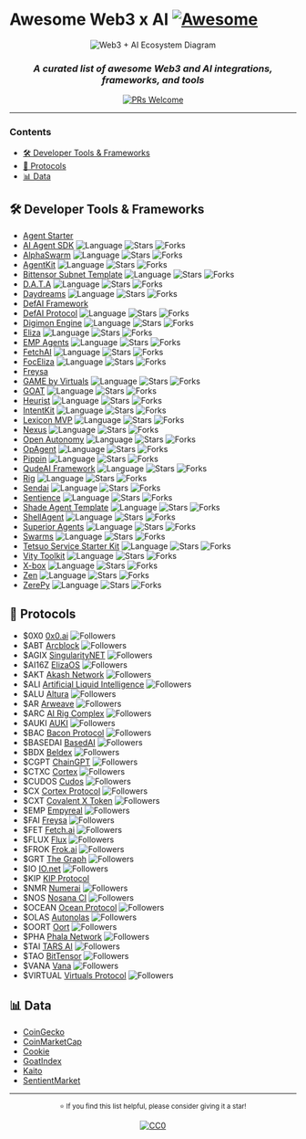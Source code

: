 # **Awesome Web3 x AI** [![Awesome](https://awesome.re/badge.svg)](https://awesome.re)

<div align="center">
  
<img src="https://raw.githubusercontent.com/edwardtay/awesome-web3-ai/c8cc4c256ba3a12d20a8db99f572ff040fa9eae6/Untitled%20diagram-2025-02-12-123032.svg" alt="Web3 + AI Ecosystem Diagram">
  
  ### _A curated list of awesome Web3 and AI integrations, frameworks, and tools_
  
  [![PRs Welcome](https://img.shields.io/badge/PRs-welcome-brightgreen.svg?style=flat)](http://makeapullrequest.com)
</div>

---

### **Contents**

- [🛠️ Developer Tools & Frameworks](#️-developer-tools--frameworks)
- [🔗 Protocols](#-protocols)
- [📊 Data](#-data)

## 🛠️ Developer Tools & Frameworks

- [Agent Starter](https://www.bitte.ai/registry/agent-starter)
- [AI Agent SDK](https://github.com/covalenthq/ai-agent-sdk) ![Language](https://img.shields.io/github/languages/top/covalenthq/ai-agent-sdk?style=flat&color=black) ![Stars](https://img.shields.io/github/stars/covalenthq/ai-agent-sdk?style=flat&label=★&labelColor=black&color=black) ![Forks](https://img.shields.io/github/forks/covalenthq/ai-agent-sdk?style=flat&label=⑂&labelColor=black&color=black)
- [AlphaSwarm](https://github.com/chain-ml/alphaswarm) ![Language](https://img.shields.io/github/languages/top/chain-ml/alphaswarm?style=flat&color=black) ![Stars](https://img.shields.io/github/stars/chain-ml/alphaswarm?style=flat&label=★&labelColor=black&color=black) ![Forks](https://img.shields.io/github/forks/chain-ml/alphaswarm?style=flat&label=⑂&labelColor=black&color=black)
- [AgentKit](https://github.com/coinbase/agentkit) ![Language](https://img.shields.io/github/languages/top/coinbase/agentkit?style=flat&color=black) ![Stars](https://img.shields.io/github/stars/coinbase/agentkit?style=flat&label=★&labelColor=black&color=black) ![Forks](https://img.shields.io/github/forks/coinbase/agentkit?style=flat&label=⑂&labelColor=black&color=black)
- [Bittensor Subnet Template](https://github.com/opentensor/bittensor-subnet-template) ![Language](https://img.shields.io/github/languages/top/opentensor/bittensor-subnet-template?style=flat&color=black) ![Stars](https://img.shields.io/github/stars/opentensor/bittensor-subnet-template?style=flat&label=★&labelColor=black&color=black) ![Forks](https://img.shields.io/github/forks/opentensor/bittensor-subnet-template?style=flat&label=⑂&labelColor=black&color=black)
- [D.A.T.A](https://github.com/carv-protocol/d.a.t.a) ![Language](https://img.shields.io/github/languages/top/carv-protocol/d.a.t.a?style=flat&color=black) ![Stars](https://img.shields.io/github/stars/carv-protocol/d.a.t.a?style=flat&label=★&labelColor=black&color=black) ![Forks](https://img.shields.io/github/forks/carv-protocol/d.a.t.a?style=flat&label=⑂&labelColor=black&color=black)
- [Daydreams](https://github.com/daydreamsai/daydreams) ![Language](https://img.shields.io/github/languages/top/daydreamsai/daydreams?style=flat&color=black) ![Stars](https://img.shields.io/github/stars/daydreamsai/daydreams?style=flat&label=★&labelColor=black&color=black) ![Forks](https://img.shields.io/github/forks/daydreamsai/daydreams?style=flat&label=⑂&labelColor=black&color=black)
- [DefAI Framework](https://www.degents.ai/defai-framework)
- [DefAI Protocol](https://github.com/TermiX-official/defai-protocol) ![Language](https://img.shields.io/github/languages/top/TermiX-official/defai-protocol?style=flat&color=black) ![Stars](https://img.shields.io/github/stars/TermiX-official/defai-protocol?style=flat&label=★&labelColor=black&color=black) ![Forks](https://img.shields.io/github/forks/TermiX-official/defai-protocol?style=flat&label=⑂&labelColor=black&color=black)
- [Digimon Engine](https://github.com/CohumanSpace/digimon-engine) ![Language](https://img.shields.io/github/languages/top/CohumanSpace/digimon-engine?style=flat&color=black) ![Stars](https://img.shields.io/github/stars/CohumanSpace/digimon-engine?style=flat&label=★&labelColor=black&color=black) ![Forks](https://img.shields.io/github/forks/CohumanSpace/digimon-engine?style=flat&label=⑂&labelColor=black&color=black)
- [Eliza](https://github.com/elizaOS/eliza) ![Language](https://img.shields.io/github/languages/top/elizaOS/eliza?style=flat&color=black) ![Stars](https://img.shields.io/github/stars/elizaOS/eliza?style=flat&label=★&labelColor=black&color=black) ![Forks](https://img.shields.io/github/forks/elizaOS/eliza?style=flat&label=⑂&labelColor=black&color=black)
- [EMP Agents](https://github.com/empyrealapp/emp-agents) ![Language](https://img.shields.io/github/languages/top/empyrealapp/emp-agents?style=flat&color=black) ![Stars](https://img.shields.io/github/stars/empyrealapp/emp-agents?style=flat&label=★&labelColor=black&color=black) ![Forks](https://img.shields.io/github/forks/empyrealapp/emp-agents?style=flat&label=⑂&labelColor=black&color=black)
- [FetchAI](https://github.com/fetchai/uAgents) ![Language](https://img.shields.io/github/languages/top/fetchai/uAgents?style=flat&color=black) ![Stars](https://img.shields.io/github/stars/fetchai/uAgents?style=flat&label=★&labelColor=black&color=black) ![Forks](https://img.shields.io/github/forks/fetchai/uAgents?style=flat&label=⑂&labelColor=black&color=black)
- [FocEliza](https://github.com/artela-network/focEliza) ![Language](https://img.shields.io/github/languages/top/artela-network/focEliza?style=flat&color=black) ![Stars](https://img.shields.io/github/stars/artela-network/focEliza?style=flat&label=★&labelColor=black&color=black) ![Forks](https://img.shields.io/github/forks/artela-network/focEliza?style=flat&label=⑂&labelColor=black&color=black)
- [Freysa](https://framework.freysa.ai/overview)
- [GAME by Virtuals](https://github.com/game-by-virtuals/game-python) ![Language](https://img.shields.io/github/languages/top/game-by-virtuals/game-python?style=flat&color=black) ![Stars](https://img.shields.io/github/stars/game-by-virtuals/game-python?style=flat&label=★&labelColor=black&color=black) ![Forks](https://img.shields.io/github/forks/game-by-virtuals/game-python?style=flat&label=⑂&labelColor=black&color=black)
- [GOAT](https://github.com/goat-sdk/goat) ![Language](https://img.shields.io/github/languages/top/goat-sdk/goat?style=flat&color=black) ![Stars](https://img.shields.io/github/stars/goat-sdk/goat?style=flat&label=★&labelColor=black&color=black) ![Forks](https://img.shields.io/github/forks/goat-sdk/goat?style=flat&label=⑂&labelColor=black&color=black)
- [Heurist](https://github.com/heurist-network/heurist-agent-framework) ![Language](https://img.shields.io/github/languages/top/heurist-network/heurist-agent-framework?style=flat&color=black) ![Stars](https://img.shields.io/github/stars/heurist-network/heurist-agent-framework?style=flat&label=★&labelColor=black&color=black) ![Forks](https://img.shields.io/github/forks/heurist-network/heurist-agent-framework?style=flat&label=⑂&labelColor=black&color=black)
- [IntentKit](https://github.com/crestalnetwork/intentkit) ![Language](https://img.shields.io/github/languages/top/crestalnetwork/intentkit?style=flat&color=black) ![Stars](https://img.shields.io/github/stars/crestalnetwork/intentkit?style=flat&label=★&labelColor=black&color=black) ![Forks](https://img.shields.io/github/forks/crestalnetwork/intentkit?style=flat&label=⑂&labelColor=black&color=black)
- [Lexicon MVP](https://github.com/lexicon-labs/lexicon-mvp) ![Language](https://img.shields.io/github/languages/top/lexicon-labs/lexicon-mvp?style=flat&color=black) ![Stars](https://img.shields.io/github/stars/lexicon-labs/lexicon-mvp?style=flat&label=★&labelColor=black&color=black) ![Forks](https://img.shields.io/github/forks/lexicon-labs/lexicon-mvp?style=flat&label=⑂&labelColor=black&color=black)
- [Nexus](https://github.com/Talus-Network/nexus) ![Language](https://img.shields.io/github/languages/top/Talus-Network/nexus?style=flat&color=black) ![Stars](https://img.shields.io/github/stars/Talus-Network/nexus?style=flat&label=★&labelColor=black&color=black) ![Forks](https://img.shields.io/github/forks/Talus-Network/nexus?style=flat&label=⑂&labelColor=black&color=black)
- [Open Autonomy](https://github.com/valory-xyz/open-autonomy) ![Language](https://img.shields.io/github/languages/top/valory-xyz/open-autonomy?style=flat&color=black) ![Stars](https://img.shields.io/github/stars/valory-xyz/open-autonomy?style=flat&label=★&labelColor=black&color=black) ![Forks](https://img.shields.io/github/forks/valory-xyz/open-autonomy?style=flat&label=⑂&labelColor=black&color=black)
- [OpAgent](https://github.com/ora-io/opagent) ![Language](https://img.shields.io/github/languages/top/ora-io/opagent?style=flat&color=black) ![Stars](https://img.shields.io/github/stars/ora-io/opagent?style=flat&label=★&labelColor=black&color=black) ![Forks](https://img.shields.io/github/forks/ora-io/opagent?style=flat&label=⑂&labelColor=black&color=black)
- [Pippin](https://github.com/pippinlovesyou/pippin) ![Language](https://img.shields.io/github/languages/top/pippinlovesyou/pippin?style=flat&color=black) ![Stars](https://img.shields.io/github/stars/pippinlovesyou/pippin?style=flat&label=★&labelColor=black&color=black) ![Forks](https://img.shields.io/github/forks/pippinlovesyou/pippin?style=flat&label=⑂&labelColor=black&color=black)
- [QudeAI Framework](https://github.com/qudeai/qudeai-framework-v.1) ![Language](https://img.shields.io/github/languages/top/qudeai/qudeai-framework-v.1?style=flat&color=black) ![Stars](https://img.shields.io/github/stars/qudeai/qudeai-framework-v.1?style=flat&label=★&labelColor=black&color=black) ![Forks](https://img.shields.io/github/forks/qudeai/qudeai-framework-v.1?style=flat&label=⑂&labelColor=black&color=black)
- [Rig](https://github.com/0xPlaygrounds/rig) ![Language](https://img.shields.io/github/languages/top/0xPlaygrounds/rig?style=flat&color=black) ![Stars](https://img.shields.io/github/stars/0xPlaygrounds/rig?style=flat&label=★&labelColor=black&color=black) ![Forks](https://img.shields.io/github/forks/0xPlaygrounds/rig?style=flat&label=⑂&labelColor=black&color=black)
- [Sendai](https://github.com/sendaifun/solana-agent-kit) ![Language](https://img.shields.io/github/languages/top/sendaifun/solana-agent-kit?style=flat&color=black) ![Stars](https://img.shields.io/github/stars/sendaifun/solana-agent-kit?style=flat&label=★&labelColor=black&color=black) ![Forks](https://img.shields.io/github/forks/sendaifun/solana-agent-kit?style=flat&label=⑂&labelColor=black&color=black)
- [Sentience](https://github.com/galadriel-ai/Sentience) ![Language](https://img.shields.io/github/languages/top/galadriel-ai/Sentience?style=flat&color=black) ![Stars](https://img.shields.io/github/stars/galadriel-ai/Sentience?style=flat&label=★&labelColor=black&color=black) ![Forks](https://img.shields.io/github/forks/galadriel-ai/Sentience?style=flat&label=⑂&labelColor=black&color=black)
- [Shade Agent Template](https://github.com/NearDeFi/shade-agent-template) ![Language](https://img.shields.io/github/languages/top/NearDeFi/shade-agent-template?style=flat&color=black) ![Stars](https://img.shields.io/github/stars/NearDeFi/shade-agent-template?style=flat&label=★&labelColor=black&color=black) ![Forks](https://img.shields.io/github/forks/NearDeFi/shade-agent-template?style=flat&label=⑂&labelColor=black&color=black)
- [ShellAgent](https://github.com/myshell-ai/ShellAgent) ![Language](https://img.shields.io/github/languages/top/myshell-ai/ShellAgent?style=flat&color=black) ![Stars](https://img.shields.io/github/stars/myshell-ai/ShellAgent?style=flat&label=★&labelColor=black&color=black) ![Forks](https://img.shields.io/github/forks/myshell-ai/ShellAgent?style=flat&label=⑂&labelColor=black&color=black)
- [Superior Agents](https://github.com/SuperiorAgents/superior-agents) ![Language](https://img.shields.io/github/languages/top/SuperiorAgents/superior-agents?style=flat&color=black) ![Stars](https://img.shields.io/github/stars/SuperiorAgents/superior-agents?style=flat&label=★&labelColor=black&color=black) ![Forks](https://img.shields.io/github/forks/SuperiorAgents/superior-agents?style=flat&label=⑂&labelColor=black&color=black)
- [Swarms](https://github.com/kyegomez/swarms) ![Language](https://img.shields.io/github/languages/top/kyegomez/swarms?style=flat&color=black) ![Stars](https://img.shields.io/github/stars/kyegomez/swarms?style=flat&label=★&labelColor=black&color=black) ![Forks](https://img.shields.io/github/forks/kyegomez/swarms?style=flat&label=⑂&labelColor=black&color=black)
- [Tetsuo Service Starter Kit](https://github.com/tetsuo-ai/tetsuo-service-starter-kit) ![Language](https://img.shields.io/github/languages/top/tetsuo-ai/tetsuo-service-starter-kit?style=flat&color=black) ![Stars](https://img.shields.io/github/stars/tetsuo-ai/tetsuo-service-starter-kit?style=flat&label=★&labelColor=black&color=black) ![Forks](https://img.shields.io/github/forks/tetsuo-ai/tetsuo-service-starter-kit?style=flat&label=⑂&labelColor=black&color=black)
- [Vity Toolkit](https://github.com/vitylabs/vity-toolkit) ![Language](https://img.shields.io/github/languages/top/vitylabs/vity-toolkit?style=flat&color=black) ![Stars](https://img.shields.io/github/stars/vitylabs/vity-toolkit?style=flat&label=★&labelColor=black&color=black) ![Forks](https://img.shields.io/github/forks/vitylabs/vity-toolkit?style=flat&label=⑂&labelColor=black&color=black)
- [X-box](https://github.com/Nim-Network-Foundation/X-box) ![Language](https://img.shields.io/github/languages/top/Nim-Network-Foundation/X-box?style=flat&color=black) ![Stars](https://img.shields.io/github/stars/Nim-Network-Foundation/X-box?style=flat&label=★&labelColor=black&color=black) ![Forks](https://img.shields.io/github/forks/Nim-Network-Foundation/X-box?style=flat&label=⑂&labelColor=black&color=black)
- [Zen](https://github.com/soralabs/zen) ![Language](https://img.shields.io/github/languages/top/soralabs/zen?style=flat&color=black) ![Stars](https://img.shields.io/github/stars/soralabs/zen?style=flat&label=★&labelColor=black&color=black) ![Forks](https://img.shields.io/github/forks/soralabs/zen?style=flat&label=⑂&labelColor=black&color=black)
- [ZerePy](https://github.com/blorm-network/ZerePy) ![Language](https://img.shields.io/github/languages/top/blorm-network/ZerePy?style=flat&color=black) ![Stars](https://img.shields.io/github/stars/blorm-network/ZerePy?style=flat&label=★&labelColor=black&color=black) ![Forks](https://img.shields.io/github/forks/blorm-network/ZerePy?style=flat&label=⑂&labelColor=black&color=black)

## 🔗 Protocols

- $0X0 [0x0.ai](https://github.com/0x0exchange) ![Followers](https://img.shields.io/github/followers/0x0exchange?style=flat&label=👥&labelColor=black&color=black)
- $ABT [Arcblock](https://github.com/ArcBlock) ![Followers](https://img.shields.io/github/followers/ArcBlock?style=flat&label=👥&labelColor=black&color=black)
- $AGIX [SingularityNET](https://github.com/singnet) ![Followers](https://img.shields.io/github/followers/singnet?style=flat&label=👥&labelColor=black&color=black)
- $AI16Z [ElizaOS](https://github.com/elizaOS) ![Followers](https://img.shields.io/github/followers/elizaOS?style=flat&label=👥&labelColor=black&color=black)
- $AKT [Akash Network](https://github.com/akash-network) ![Followers](https://img.shields.io/github/followers/akash-network?style=flat&label=👥&labelColor=black&color=black)
- $ALI [Artificial Liquid Intelligence](https://github.com/AI-Protocol-Official) ![Followers](https://img.shields.io/github/followers/AI-Protocol-Official?style=flat&label=👥&labelColor=black&color=black)
- $ALU [Altura](https://github.com/alturanft) ![Followers](https://img.shields.io/github/followers/alturanft?style=flat&label=👥&labelColor=black&color=black)
- $AR [Arweave](https://github.com/arweaveteam) ![Followers](https://img.shields.io/github/followers/arweaveteam?style=flat&label=👥&labelColor=black&color=black)
- $ARC [AI Rig Complex](https://github.com/0xPlaygrounds) ![Followers](https://img.shields.io/github/followers/0xPlaygrounds?style=flat&label=👥&labelColor=black&color=black)
- $AUKI [AUKI](https://github.com/aukilabs) ![Followers](https://img.shields.io/github/followers/aukilabs?style=flat&label=👥&labelColor=black&color=black)
- $BAC [Bacon Protocol](https://github.com/AdogDev-Bacon) ![Followers](https://img.shields.io/github/followers/AdogDev-Bacon?style=flat&label=👥&labelColor=black&color=black)
- $BASEDAI [BasedAI](https://github.com/getbasedai) ![Followers](https://img.shields.io/github/followers/getbasedai?style=flat&label=👥&labelColor=black&color=black)
- $BDX [Beldex](https://github.com/Beldex-Coin) ![Followers](https://img.shields.io/github/followers/Beldex-Coin?style=flat&label=👥&labelColor=black&color=black)
- $CGPT [ChainGPT](https://github.com/ChainGPT-org) ![Followers](https://img.shields.io/github/followers/ChainGPT-org?style=flat&label=👥&labelColor=black&color=black)
- $CTXC [Cortex](https://github.com/CortexFoundation) ![Followers](https://img.shields.io/github/followers/CortexFoundation?style=flat&label=👥&labelColor=black&color=black)
- $CUDOS [Cudos](https://github.com/CudoVentures) ![Followers](https://img.shields.io/github/followers/CudoVentures?style=flat&label=👥&labelColor=black&color=black)
- $CX [Cortex Protocol](https://github.com/cortexprotocol) ![Followers](https://img.shields.io/github/followers/cortexprotocol?style=flat&label=👥&labelColor=black&color=black)
- $CXT [Covalent X Token](https://github.com/covalenthq) ![Followers](https://img.shields.io/github/followers/covalenthq?style=flat&label=👥&labelColor=black&color=black)
- $EMP [Empyreal](https://github.com/empyrealapp) ![Followers](https://img.shields.io/github/followers/empyrealapp?style=flat&label=👥&labelColor=black&color=black)
- $FAI [Freysa](https://github.com/0xfreysa) ![Followers](https://img.shields.io/github/followers/0xfreysa?style=flat&label=👥&labelColor=black&color=black)
- $FET [Fetch.ai](https://github.com/fetchai) ![Followers](https://img.shields.io/github/followers/fetchai?style=flat&label=👥&labelColor=black&color=black)
- $FLUX [Flux](https://github.com/runonflux) ![Followers](https://img.shields.io/github/followers/runonflux?style=flat&label=👥&labelColor=black&color=black)
- $FROK [Frok.ai](https://github.com/tadpole-labs) ![Followers](https://img.shields.io/github/followers/tadpole-labs?style=flat&label=👥&labelColor=black&color=black)
- $GRT [The Graph](https://github.com/graphprotocol) ![Followers](https://img.shields.io/github/followers/graphprotocol?style=flat&label=👥&labelColor=black&color=black)
- $IO [IO.net](https://github.com/ionet-official) ![Followers](https://img.shields.io/github/followers/ionet-official?style=flat&label=👥&labelColor=black&color=black)
- $KIP [KIP Protocol](https://github.com/KIP-Protocol-Contracts)
- $NMR [Numerai](https://github.com/numerai) ![Followers](https://img.shields.io/github/followers/numerai?style=flat&label=👥&labelColor=black&color=black)
- $NOS [Nosana CI](https://github.com/nosana-ci) ![Followers](https://img.shields.io/github/followers/nosana-ci?style=flat&label=👥&labelColor=black&color=black)
- $OCEAN [Ocean Protocol](https://github.com/oceanprotocol) ![Followers](https://img.shields.io/github/followers/oceanprotocol?style=flat&label=👥&labelColor=black&color=black)
- $OLAS [Autonolas](https://github.com/valory-xyz) ![Followers](https://img.shields.io/github/followers/valory-xyz?style=flat&label=👥&labelColor=black&color=black)
- $OORT [Oort](https://github.com/oort-tech) ![Followers](https://img.shields.io/github/followers/oort-tech?style=flat&label=👥&labelColor=black&color=black)
- $PHA [Phala Network](https://github.com/Phala-Network) ![Followers](https://img.shields.io/github/followers/Phala-Network?style=flat&label=👥&labelColor=black&color=black) 
- $TAI [TARS AI](https://github.com/tars-protocol) ![Followers](https://img.shields.io/github/followers/tars-protocol?style=flat&label=👥&labelColor=black&color=black)
- $TAO [BitTensor](https://github.com/opentensor) ![Followers](https://img.shields.io/github/followers/opentensor?style=flat&label=👥&labelColor=black&color=black)
- $VANA [Vana](https://github.com/vana-com) ![Followers](https://img.shields.io/github/followers/vana-com?style=flat&label=👥&labelColor=black&color=black) 
- $VIRTUAL [Virtuals Protocol](https://github.com/Virtual-Protocol) ![Followers](https://img.shields.io/github/followers/Virtual-Protocol?style=flat&label=👥&labelColor=black&color=black)

## 📊 Data

- [CoinGecko](https://coingecko.com/en/categories/artificial-intelligence)
- [CoinMarketCap](https://coinmarketcap.com/view/ai-big-data/)
- [Cookie](https://cookie.fun)
- [GoatIndex](https://goatindex.ai/)
- [Kaito](https://yaps.kaito.ai/crypto-ai)
- [SentientMarket](https://sentient.market)

---

<div align="center">
  <p>
    <sub>
      ⭐️ If you find this list helpful, please consider giving it a star!
    </sub>
  </p>

[![CC0](https://licensebuttons.net/p/zero/1.0/88x31.png)](https://creativecommons.org/publicdomain/zero/1.0/)
</div>